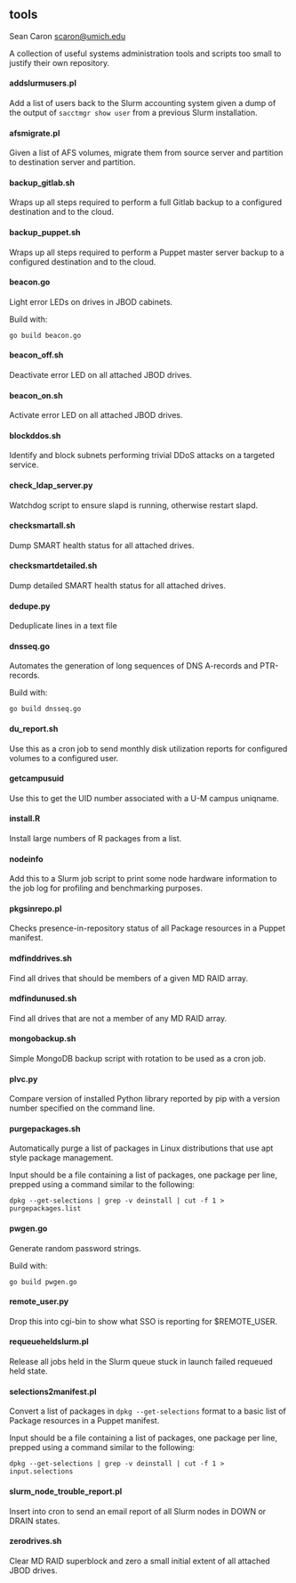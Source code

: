 tools
-----

Sean Caron <scaron@umich.edu>

A collection of useful systems administration tools and scripts too small to justify their own repository.

#### addslurmusers.pl

Add a list of users back to the Slurm accounting system given a dump of the output of ```sacctmgr show user``` from a previous Slurm installation.

#### afsmigrate.pl

Given a list of AFS volumes, migrate them from source server and partition to destination server and partition.

#### backup_gitlab.sh

Wraps up all steps required to perform a full Gitlab backup to a configured destination and to the cloud.

#### backup_puppet.sh

Wraps up all steps required to perform a Puppet master server backup to a configured destination and to the cloud.

#### beacon.go

Light error LEDs on drives in JBOD cabinets.

Build with:

```
go build beacon.go
```

#### beacon_off.sh

Deactivate error LED on all attached JBOD drives.

#### beacon_on.sh

Activate error LED on all attached JBOD drives.

#### blockddos.sh

Identify and block subnets performing trivial DDoS attacks on a targeted service.

#### check_ldap_server.py

Watchdog script to ensure slapd is running, otherwise restart slapd.

#### checksmartall.sh

Dump SMART health status for all attached drives.

#### checksmartdetailed.sh

Dump detailed SMART health status for all attached drives. 

#### dedupe.py

Deduplicate lines in a text file

#### dnsseq.go

Automates the generation of long sequences of DNS A-records and PTR-records.

Build with:

```
go build dnsseq.go
```

#### du_report.sh

Use this as a cron job to send monthly disk utilization reports for configured volumes to a configured user.

#### getcampusuid

Use this to get the UID number associated with a U-M campus uniqname.

#### install.R

Install large numbers of R packages from a list.

#### nodeinfo

Add this to a Slurm job script to print some node hardware information to the job log for profiling and benchmarking purposes.

#### pkgsinrepo.pl

Checks presence-in-repository status of all Package resources in a Puppet manifest.

#### mdfinddrives.sh

Find all drives that should be members of a given MD RAID array.

#### mdfindunused.sh

Find all drives that are not a member of any MD RAID array.

#### mongobackup.sh

Simple MongoDB backup script with rotation to be used as a cron job.

#### plvc.py

Compare version of installed Python library reported by pip with a version number specified on the command line.

#### purgepackages.sh

Automatically purge a list of packages in Linux distributions that use apt style package management.

Input should be a file containing a list of packages, one package per line, prepped using a command similar to the following:

```
dpkg --get-selections | grep -v deinstall | cut -f 1 > purgepackages.list
```

#### pwgen.go

Generate random password strings.

Build with:

```
go build pwgen.go
```

#### remote_user.py

Drop this into cgi-bin to show what SSO is reporting for $REMOTE_USER.

#### requeueheldslurm.pl

Release all jobs held in the Slurm queue stuck in launch failed requeued held state.

#### selections2manifest.pl

Convert a list of packages in ```dpkg --get-selections``` format to a basic list of Package resources in a Puppet manifest.

Input should be a file containing a list of packages, one package per line, prepped using a command similar to the following:

```
dpkg --get-selections | grep -v deinstall | cut -f 1 > input.selections
```
#### slurm_node_trouble_report.pl

Insert into cron to send an email report of all Slurm nodes in DOWN or DRAIN states.

#### zerodrives.sh

Clear MD RAID superblock and zero a small initial extent of all attached JBOD drives.

